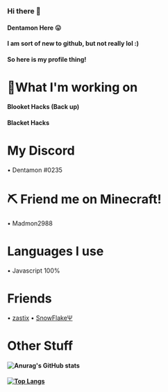 ### Hi there 👋
#### Dentamon Here 😛
#### I am sort of new to github, but not really lol :)
#### So here is my profile thing!
# 👀What I'm working on
#### Blooket Hacks (Back up)
#### Blacket Hacks
# My Discord
• Dentamon #0235
# ⛏ Friend me on Minecraft!
• Madmon2988
# Languages I use
• Javascript 100%
# Friends
• [zastix](https://github.com/ZasticBradyn)
• [SnowFlakeΨ](https://github.com/Snowflake-Coder-H2o)
# Other Stuff
#### ![Anurag's GitHub stats](https://github-readme-stats.vercel.app/api?username=Dentamon&show_icons=true&theme=radical)

#### [![Top Langs](https://github-readme-stats.vercel.app/api/top-langs/?username=Dentamon)](https://github.com/Dentamon/github-readme-stats)

